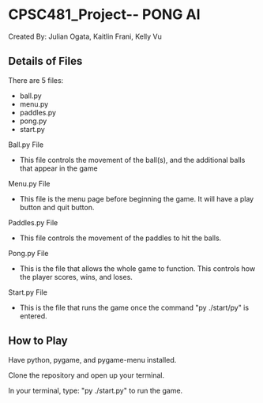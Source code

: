 # CPSC481_Project-- PONG AI
Created By: Julian Ogata, Kaitlin Frani, Kelly Vu

## Details of Files
There are 5 files:
- ball.py
- menu.py
- paddles.py
- pong.py
- start.py

Ball.py File
- This file controls the movement of the ball(s), and the additional balls that appear in the game

Menu.py File
- This file is the menu page before beginning the game. It will have a play button and quit button.

Paddles.py File
- This file controls the movement of the paddles to hit the balls.

Pong.py File
- This is the file that allows the whole game to function. This controls how the player scores, wins, and loses.

Start.py File
- This is the file that runs the game once the command "py ./start/py" is entered.

## How to Play
Have python, pygame, and pygame-menu installed.

Clone the repository and open up your terminal.

In your terminal, type: "py ./start.py" to run the game.
